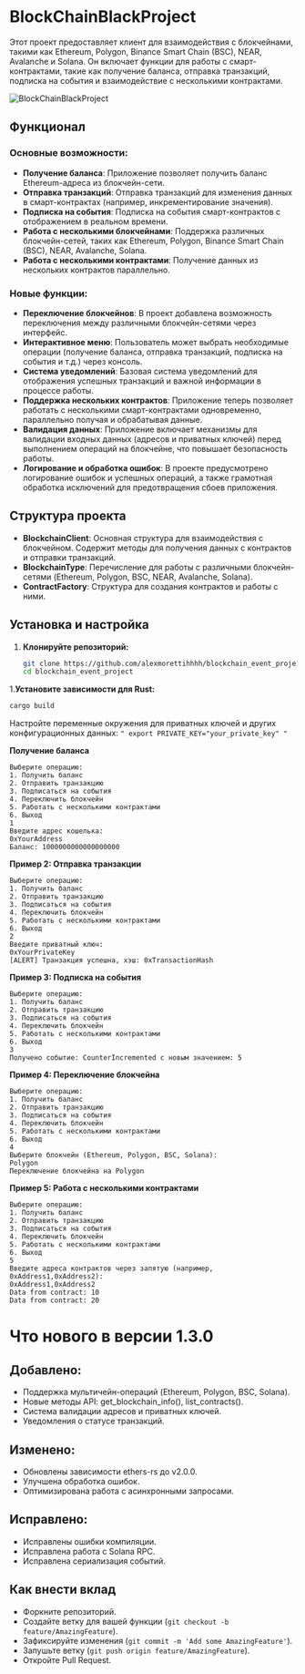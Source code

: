 # BlockChainBlackProject

Этот проект предоставляет клиент для взаимодействия с блокчейнами, такими как Ethereum, Polygon, Binance Smart Chain (BSC), NEAR, Avalanche и Solana. Он включает функции для работы с смарт-контрактами, такие как получение баланса, отправка транзакций, подписка на события и взаимодействие с несколькими контрактами.

![BlockChainBlackProject](https://img.freepik.com/premium-vector/blockchain-line-icon-logo-concept-dark-background_516670-196.jpg)

## Функционал

### Основные возможности:

- **Получение баланса**: Приложение позволяет получить баланс Ethereum-адреса из блокчейн-сети.
- **Отправка транзакций**: Отправка транзакций для изменения данных в смарт-контрактах (например, инкрементирование значения).
- **Подписка на события**: Подписка на события смарт-контрактов с отображением в реальном времени.
- **Работа с несколькими блокчейнами**: Поддержка различных блокчейн-сетей, таких как Ethereum, Polygon, Binance Smart Chain (BSC), NEAR, Avalanche, Solana.
- **Работа с несколькими контрактами**: Получение данных из нескольких контрактов параллельно.

### Новые функции:

- **Переключение блокчейнов**: В проект добавлена возможность переключения между различными блокчейн-сетями через интерфейс.
- **Интерактивное меню**: Пользователь может выбрать необходимые операции (получение баланса, отправка транзакций, подписка на события и т.д.) через консоль.
- **Система уведомлений**: Базовая система уведомлений для отображения успешных транзакций и важной информации в процессе работы.
- **Поддержка нескольких контрактов**: Приложение теперь позволяет работать с несколькими смарт-контрактами одновременно, параллельно получая и обрабатывая данные.
- **Валидация данных**: Приложение включает механизмы для валидации входных данных (адресов и приватных ключей) перед выполнением операций на блокчейне, что повышает безопасность работы.
- **Логирование и обработка ошибок**: В проекте предусмотрено логирование ошибок и успешных операций, а также грамотная обработка исключений для предотвращения сбоев приложения.

## Структура проекта

- **BlockchainClient**: Основная структура для взаимодействия с блокчейном. Содержит методы для получения данных с контрактов и отправки транзакций.
- **BlockchainType**: Перечисление для работы с различными блокчейн-сетями (Ethereum, Polygon, BSC, NEAR, Avalanche, Solana).
- **ContractFactory**: Структура для создания контрактов и работы с ними.

## Установка и настройка

1. **Клонируйте репозиторий:**
   ```bash
   git clone https://github.com/alexmorettihhhh/blockchain_event_project.git
   cd blockchain_event_project


1.**Установите зависимости для Rust:**
```bash
cargo build
```

Настройте переменные окружения для приватных ключей и других конфигурационных данных: ``` " export PRIVATE_KEY="your_private_key" " ```


**Получение баланса**
```
Выберите операцию:
1. Получить баланс
2. Отправить транзакцию
3. Подписаться на события
4. Переключить блокчейн
5. Работать с несколькими контрактами
6. Выход
1
Введите адрес кошелька:
0xYourAddress
Баланс: 1000000000000000000
```
**Пример 2: Отправка транзакции**
```
Выберите операцию:
1. Получить баланс
2. Отправить транзакцию
3. Подписаться на события
4. Переключить блокчейн
5. Работать с несколькими контрактами
6. Выход
2
Введите приватный ключ:
0xYourPrivateKey
[ALERT] Транзакция успешна, хэш: 0xTransactionHash
```
**Пример 3: Подписка на события**
```
Выберите операцию:
1. Получить баланс
2. Отправить транзакцию
3. Подписаться на события
4. Переключить блокчейн
5. Работать с несколькими контрактами
6. Выход
3
Получено событие: CounterIncremented с новым значением: 5
```
**Пример 4: Переключение блокчейна**

```
Выберите операцию:
1. Получить баланс
2. Отправить транзакцию
3. Подписаться на события
4. Переключить блокчейн
5. Работать с несколькими контрактами
6. Выход
4
Выберите блокчейн (Ethereum, Polygon, BSC, Solana):
Polygon
Переключение блокчейна на Polygon
```
**Пример 5: Работа с несколькими контрактами**
```
Выберите операцию:
1. Получить баланс
2. Отправить транзакцию
3. Подписаться на события
4. Переключить блокчейн
5. Работать с несколькими контрактами
6. Выход
5
Введите адреса контрактов через запятую (например, 0xAddress1,0xAddress2):
0xAddress1,0xAddress2
Data from contract: 10
Data from contract: 20

```

# Что нового в версии 1.3.0
## Добавлено:
- Поддержка мультичейн-операций (Ethereum, Polygon, BSC, Solana).
- Новые методы API: get_blockchain_info(), list_contracts().
- Cистема валидации адресов и приватных ключей.
- Уведомления о статусе транзакций.
## Изменено:
- Обновлены зависимости ethers-rs до v2.0.0.
- Улучшена обработка ошибок.
- Оптимизирована работа с асинхронными запросами.

## Исправлено:
- Исправлены ошибки компиляции.
- Исправлена работа с Solana RPC.
- Исправлена сериализация событий.

## Как внести вклад
- Форкните репозиторий.
- Создайте ветку для вашей функции (`git checkout -b feature/AmazingFeature`).
-  Зафиксируйте изменения (`git commit -m 'Add some AmazingFeature'`).
-  Запушьте ветку (`git push origin feature/AmazingFeature`).
- Откройте Pull Request.






